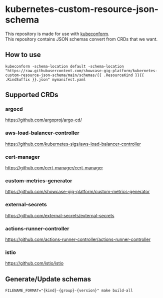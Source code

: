 # kubernetes-custom-resource-json-schema

This repository is made for use with [kubeconform](https://github.com/yannh/kubeconform).  
This repository contains JSON schemas convert from CRDs that we want.

## How to use

```
kubeconform -schema-location default -schema-location "https://raw.githubusercontent.com/showcase-gig-platform/kubernetes-custom-resource-json-schema/main/schemas/{{ .ResourceKind }}{{ .KindSuffix }}.json" mymanifest.yaml
```

## Supported CRDs

### argocd

https://github.com/argoproj/argo-cd/

### aws-load-balancer-controller

https://github.com/kubernetes-sigs/aws-load-balancer-controller

### cert-manager

https://github.com/cert-manager/cert-manager

### custom-metrics-generator

https://github.com/showcase-gig-platform/custom-metrics-generator

### external-secrets

https://github.com/external-secrets/external-secrets

### actions-runner-controller

https://github.com/actions-runner-controller/actions-runner-controller

### istio

https://github.com/istio/istio

## Generate/Update schemas

```
FILENAME_FORMAT="{kind}-{group}-{version}" make build-all
```
